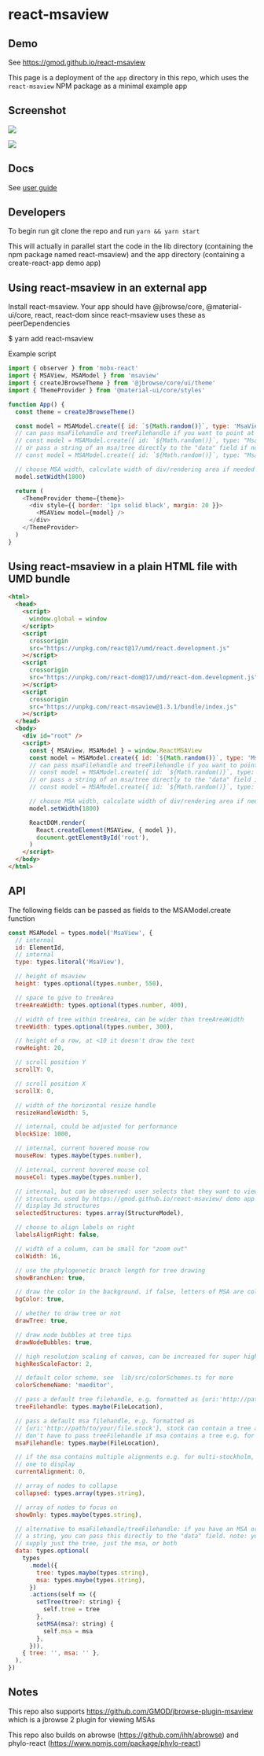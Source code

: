 # react-msaview

## Demo

See https://gmod.github.io/react-msaview

This page is a deployment of the `app` directory in this repo, which uses the
`react-msaview` NPM package as a minimal example app

## Screenshot

![](docs/media/image20.png)

![](docs/media/image15.png)

## Docs

See [user guide](docs/user_guide.md)

## Developers

To begin run git clone the repo and run `yarn && yarn start`

This will actually in parallel start the code in the lib directory (containing
the npm package named react-msaview) and the app directory (containing a
create-react-app demo app)

## Using react-msaview in an external app

Install react-msaview. Your app should have @jbrowse/core, @material-ui/core,
react, react-dom since react-msaview uses these as peerDependencies

\$ yarn add react-msaview

Example script

```js
import { observer } from 'mobx-react'
import { MSAView, MSAModel } from 'msaview'
import { createJBrowseTheme } from '@jbrowse/core/ui/theme'
import { ThemeProvider } from '@material-ui/core/styles'

function App() {
  const theme = createJBrowseTheme()

  const model = MSAModel.create({ id: `${Math.random()}`, type: 'MsaView' })
  // can pass msaFilehandle and treeFilehandle if you want to point at a URL of a MSA/tree
  // const model = MSAModel.create({ id: `${Math.random()}`, type: "MsaView", msaFilehandle: {uri:'http://path/to/msa.stock'} });
  // or pass a string of an msa/tree directly to the "data" field if not pointing to a URL
  // const model = MSAModel.create({ id: `${Math.random()}`, type: "MsaView", data: {msa:/*string of msa here */} });

  // choose MSA width, calculate width of div/rendering area if needed beforehand
  model.setWidth(1800)

  return (
    <ThemeProvider theme={theme}>
      <div style={{ border: '1px solid black', margin: 20 }}>
        <MSAView model={model} />
      </div>
    </ThemeProvider>
  )
}
```

## Using react-msaview in a plain HTML file with UMD bundle

```html
<html>
  <head>
    <script>
      window.global = window
    </script>
    <script
      crossorigin
      src="https://unpkg.com/react@17/umd/react.development.js"
    ></script>
    <script
      crossorigin
      src="https://unpkg.com/react-dom@17/umd/react-dom.development.js"
    ></script>
    <script
      crossorigin
      src="https://unpkg.com/react-msaview@1.3.1/bundle/index.js"
    ></script>
  </head>
  <body>
    <div id="root" />
    <script>
      const { MSAView, MSAModel } = window.ReactMSAView
      const model = MSAModel.create({ id: `${Math.random()}`, type: 'MsaView' })
      // can pass msaFilehandle and treeFilehandle if you want to point at a URL of a MSA/tree
      // const model = MSAModel.create({ id: `${Math.random()}`, type: "MsaView", msaFilehandle: {uri:'http://path/to/msa.stock'} });
      // or pass a string of an msa/tree directly to the "data" field if not pointing to a URL
      // const model = MSAModel.create({ id: `${Math.random()}`, type: "MsaView", data: {msa:/*string of msa here */} });

      // choose MSA width, calculate width of div/rendering area if needed beforehand
      model.setWidth(1800)

      ReactDOM.render(
        React.createElement(MSAView, { model }),
        document.getElementById('root'),
      )
    </script>
  </body>
</html>
```

## API

The following fields can be passed as fields to the MSAModel.create function

```js
const MSAModel = types.model('MsaView', {
  // internal
  id: ElementId,
  // internal
  type: types.literal('MsaView'),

  // height of msaview
  height: types.optional(types.number, 550),

  // space to give to treeArea
  treeAreaWidth: types.optional(types.number, 400),

  // width of tree within treeArea, can be wider than treeAreaWidth
  treeWidth: types.optional(types.number, 300),

  // height of a row, at <10 it doesn't draw the text
  rowHeight: 20,

  // scroll position Y
  scrollY: 0,

  // scroll position X
  scrollX: 0,

  // width of the horizontal resize handle
  resizeHandleWidth: 5,

  // internal, could be adjusted for performance
  blockSize: 1000,

  // internal, current hovered mouse row
  mouseRow: types.maybe(types.number),

  // internal, current hovered mouse col
  mouseCol: types.maybe(types.number),

  // internal, but can be observed: user selects that they want to view a
  // structure. used by https://gmod.github.io/react-msaview/ demo app to
  // display 3d structures
  selectedStructures: types.array(StructureModel),

  // choose to align labels on right
  labelsAlignRight: false,

  // width of a column, can be small for "zoom out"
  colWidth: 16,

  // use the phylogenetic branch length for tree drawing
  showBranchLen: true,

  // draw the color in the background. if false, letters of MSA are colored instead
  bgColor: true,

  // whether to draw tree or not
  drawTree: true,

  // draw node bubbles at tree tips
  drawNodeBubbles: true,

  // high resolution scaling of canvas, can be increased for super high def
  highResScaleFactor: 2,

  // default color scheme, see  lib/src/colorSchemes.ts for more
  colorSchemeName: 'maeditor',

  // pass a default tree filehandle, e.g. formatted as {uri:'http://path/to/your/file.nh'}
  treeFilehandle: types.maybe(FileLocation),

  // pass a default msa filehandle, e.g. formatted as
  // {uri:'http://path/to/your/file.stock'}, stock can contain a tree and you
  // don't have to pass treeFilehandle if msa contains a tree e.g. for stockholm
  msaFilehandle: types.maybe(FileLocation),

  // if the msa contains multiple alignments e.g. for multi-stockholm, which
  // one to display
  currentAlignment: 0,

  // array of nodes to collapse
  collapsed: types.array(types.string),

  // array of nodes to focus on
  showOnly: types.maybe(types.string),

  // alternative to msaFilehandle/treeFilehandle: if you have an MSA or tree as
  // a string, you can pass this directly to the "data" field. note: you can
  // supply just the tree, just the msa, or both
  data: types.optional(
    types
      .model({
        tree: types.maybe(types.string),
        msa: types.maybe(types.string),
      })
      .actions(self => ({
        setTree(tree?: string) {
          self.tree = tree
        },
        setMSA(msa?: string) {
          self.msa = msa
        },
      })),
    { tree: '', msa: '' },
  ),
})
```

## Notes

This repo also supports https://github.com/GMOD/jbrowse-plugin-msaview which is
a jbrowse 2 plugin for viewing MSAs

This repo also builds on abrowse (https://github.com/ihh/abrowse) and
phylo-react (https://www.npmjs.com/package/phylo-react)
